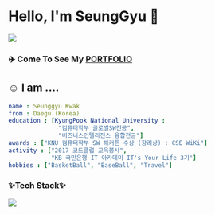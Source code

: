 # Hello, I'm SeungGyu 👏
<img src="https://2.gall-gif.com/hygall/files/attach/images/82/557/552/189/1786b119778bb1ca718047c3a20e7285.gif" />

### ✈️ Come To See My <a href="">PORTFOLIO</a>

## ☺️ I am ....
```yaml
name : Seunggyu Kwak
from : Daegu (Korea)
education : [KyungPook National University :
              "컴퓨터학부 글로벌SW전공",
              "비즈니스인텔리전스 융합전공"]
awards : ["KNU 컴퓨터학부 SW 해커톤 수상 (장려상) : CSE WiKi"]
activity : ["2017 코드클럽 교육봉사",
            "KB 국민은행 IT 아카데미 IT's Your Life 3기"]
hobbies : ["BasketBall", "BaseBall", "Travel"]
```
### ✨Tech Stack✨
<img src="https://img.shields.io/badge/python-3776AB?style=for-the-badge&logo=python&logoColor=white">
